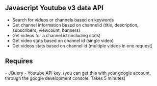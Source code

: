 <h2>Javascript Youtube v3 data API</h2>

<ul>
<li>Search for videos or channels based on keywords</li>
<li>Get channel information based on channelid (title, description, subscribers, viewcount, banners)</li>
<li>Get videos for a channel id (including stats)</li>
<li>Get video stats based on channel id (single video)</li>
<li>Get videos stats based on channel id (multiple videos in one request)</li>
</ul>

<h2>Requires</h2>
 - JQuery
 - Youtube API key, (you can get this with your google account, through the google development console. Takes 5 minutes)
